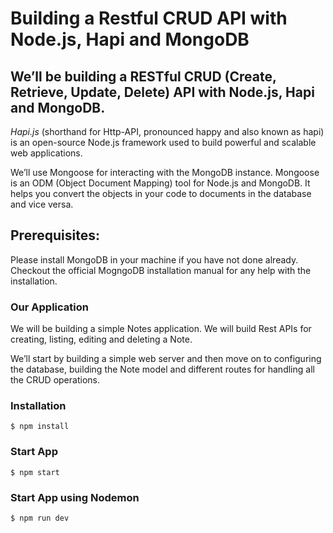 # Building a Restful CRUD API with Node.js, Hapi and MongoDB #
## We’ll be building a RESTful CRUD (Create, Retrieve, Update, Delete) API with Node.js, Hapi and MongoDB. ##

*Hapi.js* (shorthand for Http-API, pronounced happy and also known as hapi) is an open-source Node.js framework used to build powerful and scalable web applications.

We’ll use Mongoose for interacting with the MongoDB instance.
Mongoose is an ODM (Object Document Mapping) tool for Node.js and MongoDB. It helps you convert the objects in your code to documents in the database and vice versa. 

## Prerequisites:  
Please install MongoDB in your machine if you have not done already. Checkout the official MogngoDB installation manual for any help with the installation.

### Our Application ###
We will be building a simple Notes application. We will build Rest APIs for creating, listing, editing and deleting a Note.  

We’ll start by building a simple web server and then move on to configuring the database, building the Note model and different routes for handling all the CRUD operations.  

### Installation ###
```
$ npm install
```
### Start App ###
```
$ npm start
```
### Start App using Nodemon ###
```
$ npm run dev
```
